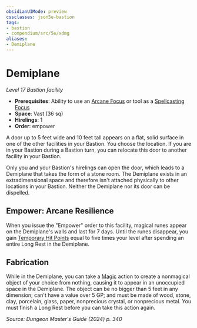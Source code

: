 ```yaml
---
obsidianUIMode: preview
cssclasses: json5e-bastion
tags:
- bastion
- compendium/src/5e/xdmg
aliases:
- Demiplane
---
```

# Demiplane
*Level 17 Bastion facility*  

- **Prerequisites**: Ability to use an [Arcane Focus](/3-Mechanics/CLI/items/arcane-focus-xphb.md) or tool as a [Spellcasting Focus](/3-Mechanics/CLI/variant-rules/spellcasting-focus-xphb.md)
- **Space**: Vast (36 sq)
- **Hirelings**: 1
- **Order**: empower

A door up to 5 feet wide and 10 feet tall appears on a flat, solid surface in one of the other facilities in your Bastion. You choose the location. If you are in your Bastion during a Bastion turn, you can relocate this door to another facility in your Bastion.

Only you and your Bastion's hirelings can open the door, which leads to a Demiplane that takes the form of a stone room. The Demiplane exists in an extradimensional space and therefore isn't attached physically to other locations in your Bastion. Neither the Demiplane nor its door can be dispelled.

## Empower: Arcane Resilience

When you issue the "Empower" order to this facility, magical runes appear on the Demiplane's walls and last for 7 days. Until the runes disappear, you gain [Temporary Hit Points](/3-Mechanics/CLI/variant-rules/temporary-hit-points-xphb.md) equal to five times your level after spending an entire Long Rest in the Demiplane.

## Fabrication

While in the Demiplane, you can take a [Magic](actions.md#Magic) action to create a nonmagical object of your choice from nothing, causing it to appear in an unoccupied space in the Demiplane. The object can be no bigger than 5 feet in any dimension; can't have a value over 5 GP; and must be made of wood, stone, clay, porcelain, glass, paper, nonprecious crystal, or nonprecious metal. You must finish a Long Rest before you can take this action again.

*Source: Dungeon Master's Guide (2024) p. 340*